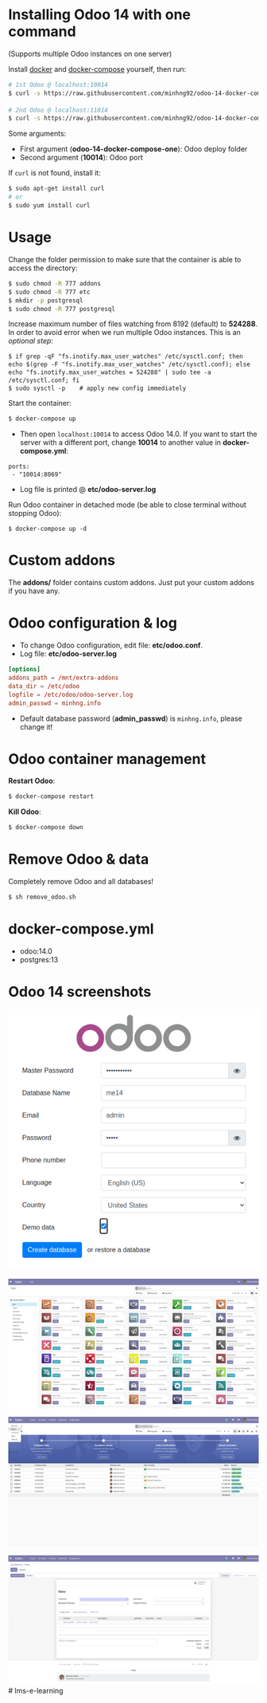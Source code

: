 # Installing Odoo 14 with one command

(Supports multiple Odoo instances on one server)

Install [docker](https://docs.docker.com/get-docker/) and [docker-compose](https://docs.docker.com/compose/install/) yourself, then run:

``` bash
# 1st Odoo @ localhost:10014
$ curl -s https://raw.githubusercontent.com/minhng92/odoo-14-docker-compose/master/run.sh | sudo bash -s odoo-14-docker-compose-one 10014

# 2nd Odoo @ localhost:11014
$ curl -s https://raw.githubusercontent.com/minhng92/odoo-14-docker-compose/master/run.sh | sudo bash -s odoo-14-docker-compose-two 11014
```

Some arguments:
* First argument (**odoo-14-docker-compose-one**): Odoo deploy folder
* Second argument (**10014**): Odoo port

If `curl` is not found, install it:

``` bash
$ sudo apt-get install curl
# or
$ sudo yum install curl
```

# Usage

Change the folder permission to make sure that the container is able to access the directory:

``` sh
$ sudo chmod -R 777 addons
$ sudo chmod -R 777 etc
$ mkdir -p postgresql
$ sudo chmod -R 777 postgresql
```

Increase maximum number of files watching from 8192 (default) to **524288**. In order to avoid error when we run multiple Odoo instances. This is an *optional step*:

```
$ if grep -qF "fs.inotify.max_user_watches" /etc/sysctl.conf; then echo $(grep -F "fs.inotify.max_user_watches" /etc/sysctl.conf); else echo "fs.inotify.max_user_watches = 524288" | sudo tee -a /etc/sysctl.conf; fi
$ sudo sysctl -p    # apply new config immediately
```

Start the container:
``` sh
$ docker-compose up
```

* Then open `localhost:10014` to access Odoo 14.0. If you want to start the server with a different port, change **10014** to another value in **docker-compose.yml**:

```
ports:
 - "10014:8069"
```

* Log file is printed @ **etc/odoo-server.log**

Run Odoo container in detached mode (be able to close terminal without stopping Odoo):

```
$ docker-compose up -d
```

# Custom addons

The **addons/** folder contains custom addons. Just put your custom addons if you have any.

# Odoo configuration & log

* To change Odoo configuration, edit file: **etc/odoo.conf**.
* Log file: **etc/odoo-server.log**

``` conf
[options]
addons_path = /mnt/extra-addons
data_dir = /etc/odoo
logfile = /etc/odoo/odoo-server.log
admin_passwd = minhng.info
```

* Default database password (**admin_passwd**) is `minhng.info`, please change it!

# Odoo container management

**Restart Odoo**:

``` bash
$ docker-compose restart
```

**Kill Odoo**:

``` bash
$ docker-compose down
```

# Remove Odoo & data

Completely remove Odoo and all databases!

``` sh
$ sh remove_odoo.sh
```

# docker-compose.yml

* odoo:14.0
* postgres:13

# Odoo 14 screenshots

![odoo-14-welcome-docker](screenshots/odoo-14-welcome-screenshot.png)

![odoo-14-apps-docker](screenshots/odoo-14-apps-screenshot.png)

![odoo-14-sales](screenshots/odoo-14-sales-screen.png)

![odoo-14-form](screenshots/odoo-14-sales-form.png)# lms-e-learning
